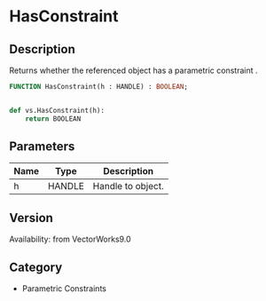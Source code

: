 # HasConstraint

## Description
Returns whether the referenced object has a parametric constraint .

```pascal
FUNCTION HasConstraint(h : HANDLE) : BOOLEAN;
```

```python

def vs.HasConstraint(h):
    return BOOLEAN
```

## Parameters
|Name|Type|Description|
|---|---|---|
|h|HANDLE|Handle to object.|

## Version
Availability: from VectorWorks9.0
## Category
* Parametric Constraints

